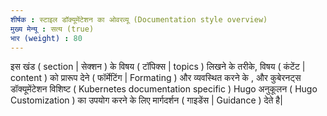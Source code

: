 ```yaml
---
शीर्षक : स्टाइल डॉक्यूमेंटेशन का ओवरव्यू (Documentation style overview)
मुख्य मेन्यू : सत्य (true)
भार (weight) : 80
---
```

 
इस खंड ( section | सेक्शन ) के विषय ( टॉपिक्स | topics ) लिखने के तरीके, विषय ( कंटेंट | content ) को प्रारूप देने ( फॉर्मेटिंग | Formating )
और व्यवस्थित करने के , और कुबेरनट्स डॉक्यूमेंटेशन विशिष्ट ( Kubernetes documentation specific ) Hugo अनुकूलन ( Hugo Customization )
का उपयोग करने के लिए मार्गदर्शन ( गाइडेंस | Guidance ) देते है|
